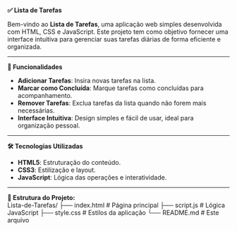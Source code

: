**✅ Lista de Tarefas**

Bem-vindo ao **Lista de Tarefas**, uma aplicação web simples desenvolvida com HTML, CSS e JavaScript. Este projeto tem como objetivo fornecer uma interface intuitiva para gerenciar suas tarefas diárias de forma eficiente e organizada.

---

**🔧 Funcionalidades**

- **Adicionar Tarefas**: Insira novas tarefas na lista.
- **Marcar como Concluída**: Marque tarefas como concluídas para acompanhamento.
- **Remover Tarefas**: Exclua tarefas da lista quando não forem mais necessárias.
- **Interface Intuitiva**: Design simples e fácil de usar, ideal para organização pessoal.

---

**🛠️ Tecnologias Utilizadas**

- **HTML5**: Estruturação do conteúdo.
- **CSS3**: Estilização e layout.
- **JavaScript**: Lógica das operações e interatividade.

---

**📂 Estrutura do Projeto:**<br>
Lista-de-Tarefas/
├── index.html               # Página principal
├── script.js                # Lógica JavaScript
├── style.css                # Estilos da aplicação
└── README.md                # Este arquivo
